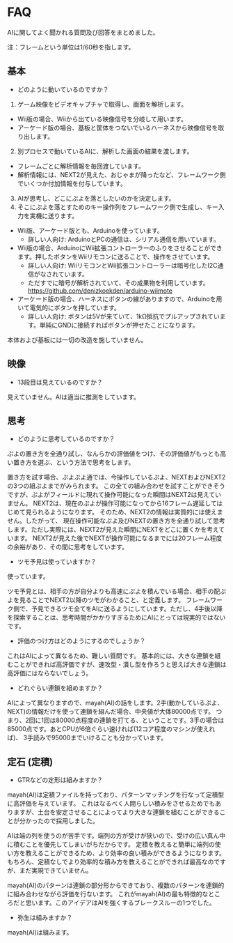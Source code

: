 # FAQ

AIに関してよく聞かれる質問及び回答をまとめました。

注：フレームという単位は1/60秒を指します。

## 基本

* どのように動いているのですか？


1. ゲーム映像をビデオキャプチャで取得し、画面を解析します。
  * Wii版の場合、Wiiから出ている映像信号を分岐して用います。
  * アーケード版の場合、基板と筐体をつないでいるハーネスから映像信号を取り出します。
2. 別プロセスで動いているAIに、解析した画面の結果を渡します。
  * フレームごとに解析情報を毎回渡しています。
  * 解析情報には、NEXT2が見えた、おじゃまが降ったなど、フレームワーク側でいくつか付加情報を付与しています。
3. AIが思考し、どこにぷよを落としたいのかを決定します。
4. そこにぷよを落とすためのキー操作列をフレームワーク側で生成し、キー入力を実機に送ります。
  * Wii版、アーケード版とも、Arduinoを使っています。
    * 詳しい人向け: ArduinoとPCの通信は、シリアル通信を用いています。
  * Wii版の場合、ArduinoにWii拡張コントローラーのふりをさせることができます。押したボタンをWiiリモコンに送ることで、操作をさせています。
    * 詳しい人向け: WiiリモコンとWii拡張コントローラーは暗号化したI2C通信がなされています。
    * ただすでに暗号が解析されていて、その成果物を利用しています。 https://github.com/denizkoekden/arduino-wiimote
  * アーケード版の場合、ハーネスにボタンの線がありますので、Arduinoを用いて電気的にボタンを押しています。
    * 詳しい人向け: ボタンは5Vが来ていて、1kΩ抵抗でプルアップされています。単純にGNDに接続すればボタンが押せたことになります。

本体および基板には一切の改造を施していません。

## 映像

* 13段目は見えているのですか？

見えていません。AIは適当に推測をしています。

## 思考

* どのように思考しているのですか？

ぷよの置き方を全通り試し、なんらかの評価値をつけ、その評価値がもっとも高い置き方を選ぶ、という方法で思考をします。

置き方を試す場合、ぷよぷよ通では、今操作しているぷよ、NEXTおよびNEXT2の3つの組ぷよまでがみられます。
この全ての組み合わせを試すことができそうですが、ぷよがフィールドに現れて操作可能になった瞬間はNEXT2は見えていません。
NEXT2は、現在のぷよが操作可能になってから16フレーム遅延してはじめて見られるようになります。
そのため、NEXT2の情報は実質的には使えません。したがって、
現在操作可能なぷよ及びNEXTの置き方を全通り試して思考します。ただし実際には、NEXT2が見えた瞬間にNEXTをどこに置くかを考えています。
NEXT2が見えた後でNEXTが操作可能になるまでには20フレーム程度の余裕があり、その間に思考をしています。

  * ツモ予見は使っていますか？

使っています。

ツモ予見とは、相手の方が自分よりも高速にぷよを積んでいる場合、相手の配ぷよを見ることでNEXT2以降のツモがわかること、と定義します。
フレームワーク側で、予見できるツモ全てをAIに送るようにしています。ただし、4手後以降を探索することは、思考時間がかかりすぎるためにAIにとっては現実的ではないです。

* 評価のつけ方はどのようにするのでしょうか？

これはAIによって異なるため、難しい質問です。
基本的には、大きな連鎖を組むことができれば高評価ですが、速攻型・潰し型を作ろうと思えば大きな連鎖は高評価にはならないでしょう。

* どれぐらい連鎖を組めますか？

AIによって異なりますので、mayah(AI)の話をします。2手(動かしているぷよ、NEXT)の情報だけを使って連鎖を組んだ場合、中央値が大体80000点です。
つまり、2回に1回は80000点程度の連鎖を打てる、ということです。3手の場合は85000点です。あとCPUが6倍ぐらい速ければ(12コア程度のマシンが使えれば)、
3手読みで95000までいけることも分かっています。

## 定石 (定積)

* GTRなどの定形は組みますか？

mayah(AI)は定積ファイルを持っており、パターンマッチングを行なって定積型に高評価を与えています。
これはなるべく人間らしい積みをさせるためでもありますが、土台を安定させることによってより大きな連鎖を組むことができることが分かったので採用しました。

AIは端の列を使うのが苦手です。端列の方が受けが狭いので、受けの広い真ん中に積むことを優先してしまいがちだからです。
定積を教えると簡単に端列の使い方を教えることができるため、より効率の良い積みができるようになります。
もちろん、定積なしでより効率的な積み方を教えることができれば最高なのですが、まだ実現できていません。

mayah(AI)のパターンは連鎖の部分形からできており、複数のパターンを連鎖的に組み合わせながら評価を行ないます。
これがmayah(AI)の最も特徴的なところだと思います。このアイデアはAIを強くするブレークスルーの1つでした。

* 弥生は組みますか？

mayah(AI)は組みます。
